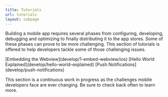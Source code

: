 ```yaml
---
title: Tutorials
url: tutorials
layout: subpage
---
```


Building a mobile app requires several phases from configuring, developing, debugging and optimizing to finally distributing it to the app stores. Some of these phases can prove to be more challenging. This section of tutorials is offered to help developers tackle some of those challenging issues.

<div class="landing-submenu">
  [Embedding the Webview](develop/1-embed-webview/ios)
  [Hello World Explained](develop/hello-world-explained)
  [Push Notifications](develop/push-notifications)
</div>

This section is a continuous work in progress as the challenges mobile developers face are ever changing. Be sure to check back often to learn more.
